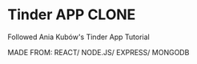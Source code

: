 
# Tinder APP CLONE

Followed Ania Kubów's Tinder App Tutorial




MADE FROM:
REACT/
NODE.JS/
EXPRESS/
MONGODB
